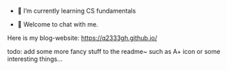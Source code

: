 

- 🌱 I’m currently learning CS fundamentals

- 💬 Welcome to chat with me.

Here is my blog-website: https://q2333gh.github.io/

todo:
add some more fancy stuff to the readme~
such as A+ icon
or some interesting things...
